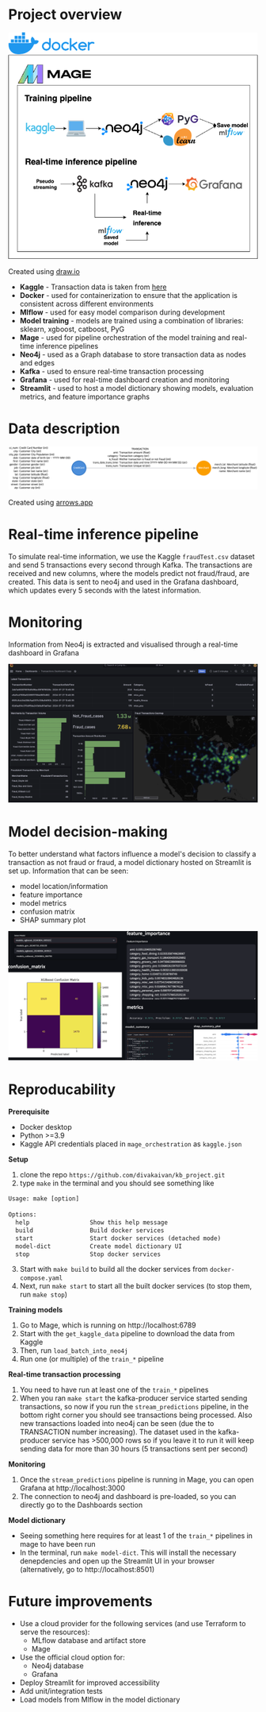 # Project overview

![project-overview](project-info/project-overview.drawio.png)

Created using [draw.io](https://draw.io/)

* **Kaggle** - Transaction data is taken from [here](https://www.kaggle.com/datasets/kartik2112/fraud-detection)
* **Docker** - used for containerization to ensure that the application is consistent across different environments
* **Mlflow** - used for easy model comparison during development
* **Model training** - models are trained using a combination of libraries: sklearn, xgboost, catboost, PyG
* **Mage** - used for pipeline orchestration of the model training and real-time inference pipelines
* **Neo4j** - used as a Graph database to store transaction data as nodes and edges
* **Kafka** - used to ensure real-time transaction processing
* **Grafana** - used for real-time dashboard creation and monitoring
* **Streamlit** - used to host a model dictionary showing models, evaluation metrics, and feature importance graphs

# Data description

![data-description](project-info/data-description.png)

Created using [arrows.app](https://arrows.app/)

# Real-time inference pipeline

To simulate real-time information, we use the Kaggle `fraudTest.csv` dataset and send 5 transactions every second through Kafka. The transactions are received and new columns, where the models predict not fraud/fraud, are created. This data is sent to neo4j and used in the Grafana dashboard, which updates every 5 seconds with the latest information. 

# Monitoring

Information from Neo4j is extracted and visualised through a real-time dashboard in Grafana

![grafana-dashboard](project-info/grafana-dashboard.png)

# Model decision-making

To better understand what factors influence a model's decision to classify a transaction as not fraud or fraud, a model dictionary hosted on Streamlit is set up. Information that can be seen:
* model location/information
* feature importance
* model metrics
* confusion matrix
* SHAP summary plot

![model-dict](project-info/model-dict.png)

# Reproducability

**Prerequisite**
* Docker desktop
* Python >=3.9
* Kaggle API credentials placed in `mage_orchestration` as `kaggle.json`

**Setup**
1. clone the repo `https://github.com/divakaivan/kb_project.git`
2. type `make` in the terminal and you should see something like
```
Usage: make [option]

Options:
  help                 Show this help message
  build                Build docker services
  start                Start docker services (detached mode)
  model-dict           Create model dictionary UI
  stop                 Stop docker services
```
3. Start with `make build` to build all the docker services from `docker-compose.yaml`
4. Next, run `make start` to start all the built docker services (to stop them, run `make stop`)

**Training models**
1. Go to Mage, which is running on http://localhost:6789
2. Start with the `get_kaggle_data` pipeline to download the data from Kaggle
3. Then, run `load_batch_into_neo4j`
4. Run one (or multiple) of the `train_*` pipeline

**Real-time transaction processing**
1. You need to have run at least one of the `train_*` pipelines
2. When you ran `make start` the kafka-producer service started sending transactions, so now if you run the `stream_predictions` pipeline, in the bottom right corner you should see transactions being processed. Also new transactions loaded into neo4j can be seen (due the to TRANSACTION number increasing). The dataset used in the kafka-producer service has >500,000 rows so if you leave it to run it will keep sending data for more than 30 hours (5 transactions sent per second)

**Monitoring**
1. Once the `stream_predictions` pipeline is running in Mage, you can open Grafana at http://localhost:3000
2. The connection to neo4j and dashboard is pre-loaded, so you can directly go to the Dashboards section

**Model dictionary**
- Seeing something here requires for at least 1 of the `train_*` pipelines in mage to have been run
- In the terminal, run `make model-dict`. This will install the necessary denepdencies and open up the Streamlit UI in your browser (alternatively, go to http://localhost:8501)


# Future improvements

* Use a cloud provider for the following services (and use Terraform to serve the resources):
    * MLflow database and artifact store
    * Mage 
* Use the official cloud option for:
    * Neo4j database
    * Grafana
* Deploy Streamlit for improved accessibility
* Add unit/integration tests
* Load models from Mlflow in the model dictionary
